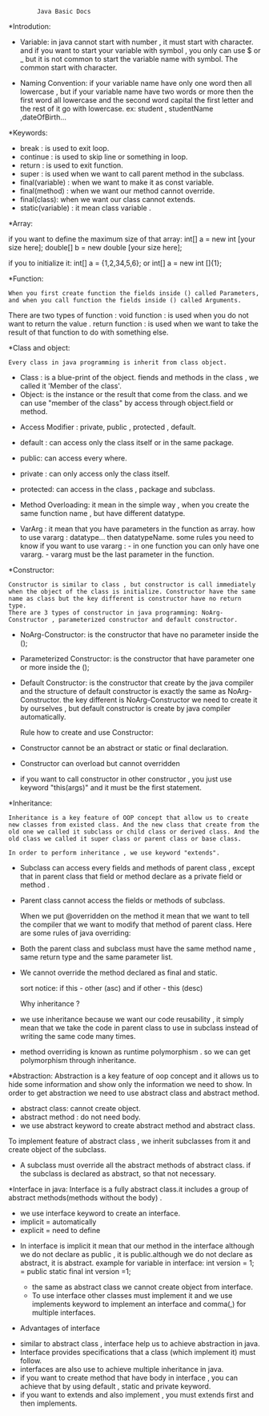 			Java Basic Docs

*Introdution:
- Variable: in java cannot start with number , it must start with character. and if you want to start your variable with symbol , you only can use  $ or _
but it is not common to start the variable name with symbol. The common start with character.

- Naming Convention: if your variable name have only one word then all lowercase , but if your variable name have two words or more then the first word all lowercase and the second word capital the first letter and the rest of it go with lowercase. ex: student , studentName ,dateOfBirth...

*Keywords:

- break  : is used to exit loop.
- continue : is used to skip line or something in loop.
- return : is used to exit function.
- super : is used when we want to call parent method in the subclass.
- final(variable) : when we want to make it as const variable.
- final(method) : when we want our method cannot override.
- final(class): when we want our class cannot extends.
- static(variable) : it mean class variable .

*Array:

if you want to define the maximum size of that array:
	int[] a = new int [your size here];
	double[] b = new double [your size here];

if you to initialize it:
	int[] a = {1,2,34,5,6}; or
	int[] a = new int []{1};

*Function:

	When you first create function the fields inside () called Parameters, and when you call function the fields inside () called Arguments.

There are two types of function :
void function : is used when you do not want to return the value .
return function : is used when we want to take the result of that function to do with something else.

*Class and object:

	Every class in java programming is inherit from class object.
- Class : is a blue-print of the object. fiends and methods in the class , we called it 'Member of the class'.
- Object: is the instance or the result that come from the class. and we can use "member of the class" by access through object.field or method.

+ Access Modifier : private, public , protected , default.

- default : can access only the class itself or in the same package.
- public: can access every where.
- private : can only access only the class itself.
- protected: can access in the class , package and subclass.

- Method Overloading: it mean in the simple way , when you create the same function name , but have different datatype.
- VarArg : it mean that you have parameters in the function as array.
	how to use vararg : datatype... then datatypeName.
	some rules you need to know if you want to use vararg :
	    - in one function you can only have one vararg.
	    - vararg must be the last parameter in the function.

*Constructor:
	
	Constructor is similar to class , but constructor is call immediately when the object of the class is initialize. Constructor have the same name as class but the key different is constructor have no return type.
	There are 3 types of constructor in java programming: NoArg-Constructor , parameterized constructor and default constructor.

- NoArg-Constructor: is the constructor that have no parameter inside the ();
- Parameterized Constructor: is the constructor that have parameter one or more inside the ();
- Default Constructor: is the constructor that create by the java compiler and the structure of default constructor is exactly the same as NoArg-Constructor. the key different is NoArg-Constructor we need to create it by ourselves , but default constructor is create by java compiler automatically.


	Rule how to create and use Constructor:
- Constructor cannot be an abstract or static or final declaration.
- Constructor can overload but cannot overridden
- if you want to call constructor in other constructor , you just use keyword  "this(args)" and it must be the first statement.

*Inheritance:

	Inheritance is a key feature of OOP concept that allow us to create new classes from existed class. And the new class that create from the old one we called it subclass or child class or derived class. And the old class we called it super class or parent class or base class.
	
	In order to perform inheritance , we use keyword "extends".

- Subclass can access every fields and methods of parent class , except that in parent class that field or method declare as a private field or method .
- Parent class cannot access the fields or methods of subclass.

	When we put @overridden on the method it mean that we want to tell the compiler that we want to modify that method of parent class.
	Here are some rules of java overriding:
- Both the parent class and subclass must have the same method name , same return type and the same parameter list.
- We cannot override the method declared as final and static.

	sort notice: if this - other (asc) and if other - this (desc)

 	
	Why inheritance ?
- we use inheritance because we want our code reusability , it simply mean that we take the code in parent class to use in subclass instead of writing the same code many times.
- method overriding is known as runtime polymorphism . so we can get polymorphism through inheritance.

*Abstraction:
	Abstraction is a key feature of oop concept and it allows us to hide some information and show only the information we need to show.
	In order to get abstraction we need to use abstract class and abstract method.

- abstract class: cannot create object.
- abstract method : do not need body.
- we use abstract keyword to create abstract method and abstract class.

To implement feature of abstract class , we inherit subclasses from it and create object of the subclass.
-  A subclass must override all the abstract methods of abstract class. if the subclass is declared as abstract, so that not necessary.

*Interface in java:
	 Interface is a fully abstract class.it includes a group of abstract methods(methods without the body) .
- we use interface keyword to create an interface.
- implicit = automatically
- explicit = need to define

+ In interface is implicit it mean that our method in the interface although we do not declare as public , it is public.although we do not declare as abstract, it is abstract.
	example for variable in interface:
		int version = 1; = public static final int version =1;

	- the same as abstract class we cannot create object from interface.
	- To use interface other classes must implement it and we use implements keyword to implement an interface
and comma(,) for multiple interfaces.

+ Advantages of interface
- similar to abstract class , interface help us to achieve abstraction in java.
- Interface provides specifications that a class (which implement it) must follow.
- interfaces are also use to achieve multiple inheritance in java.
- if you want to create method that have body in interface , you can achieve that by using default , static and private keyword.
- if you want to extends and also implement , you must extends first and then implements.
 






































